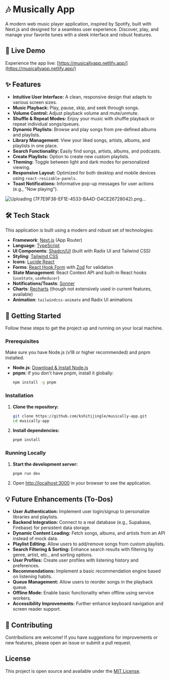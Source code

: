 # 🎶 Musically App

A modern web music player application, inspired by Spotify, built with Next.js and designed for a seamless user experience. Discover, play, and manage your favorite tunes with a sleek interface and robust features.

## 🚀 Live Demo

Experience the app live: [https://musicallyapp.netlify.app/](https://musicallyapp.netlify.app/)

## ✨ Features

*   **Intuitive User Interface:** A clean, responsive design that adapts to various screen sizes.
*   **Music Playback:** Play, pause, skip, and seek through songs.
*   **Volume Control:** Adjust playback volume and mute/unmute.
*   **Shuffle & Repeat Modes:** Enjoy your music with shuffle playback or repeat individual songs/queues.
*   **Dynamic Playlists:** Browse and play songs from pre-defined albums and playlists.
*   **Library Management:** View your liked songs, artists, albums, and playlists in one place.
*   **Search Functionality:** Easily find songs, artists, albums, and podcasts.
*   **Create Playlists:** Option to create new custom playlists.
*   **Theming:** Toggle between light and dark modes for personalized viewing.
*   **Responsive Layout:** Optimized for both desktop and mobile devices using `react-resizable-panels`.
*   **Toast Notifications:** Informative pop-up messages for user actions (e.g., "Now playing").

![Uploading {7F7E9F38-EF1E-4533-BA4D-D4CE26728042}.png…]()


## 🛠️ Tech Stack

This application is built using a modern and robust set of technologies:

*   **Framework**: [Next.js](https://nextjs.org/) (App Router)
*   **Language**: [TypeScript](https://www.typescriptlang.org/)
*   **UI Components**: [Shadcn/UI](https://ui.shadcn.com/) (built with Radix UI and Tailwind CSS)
*   **Styling**: [Tailwind CSS](https://tailwindcss.com/)
*   **Icons**: [Lucide React](https://lucide.dev/icons/)
*   **Forms**: [React Hook Form](https://react-hook-form.com/) with [Zod](https://zod.dev/) for validation
*   **State Management**: React Context API and built-in React hooks (`useState`, `useReducer`)
*   **Notifications/Toasts**: [Sonner](https://sonner.emilkowalski.com/)
*   **Charts**: [Recharts](https://recharts.org/en-US/) (though not extensively used in current features, available)
*   **Animation**: `tailwindcss-animate` and Radix UI animations

## 🚀 Getting Started

Follow these steps to get the project up and running on your local machine.

### Prerequisites

Make sure you have Node.js (v18 or higher recommended) and pnpm installed.

*   **Node.js**: [Download & Install Node.js](https://nodejs.org/en/download/)
*   **pnpm**: If you don't have pnpm, install it globally:
    ```bash
    npm install -g pnpm
    ```

### Installation

1.  **Clone the repository:**
    ```bash
    git clone https://github.com/kshitijingle/musically-app.git
    cd musically-app
    ```

2.  **Install dependencies:**
    ```bash
    pnpm install
    ```

### Running Locally

1.  **Start the development server:**
    ```bash
    pnpm run dev
    ```

2.  Open [http://localhost:3000](http://localhost:3000) in your browser to see the application.

## 💡 Future Enhancements (To-Dos)

*   **User Authentication:** Implement user login/signup to personalize libraries and playlists.
*   **Backend Integration:** Connect to a real database (e.g., Supabase, Firebase) for persistent data storage.
*   **Dynamic Content Loading:** Fetch songs, albums, and artists from an API instead of mock data.
*   **Playlist Editing:** Allow users to add/remove songs from custom playlists.
*   **Search Filtering & Sorting:** Enhance search results with filtering by genre, artist, etc., and sorting options.
*   **User Profiles:** Create user profiles with listening history and preferences.
*   **Recommendations:** Implement a basic recommendation engine based on listening habits.
*   **Queue Management:** Allow users to reorder songs in the playback queue.
*   **Offline Mode:** Enable basic functionality when offline using service workers.
*   **Accessibility Improvements:** Further enhance keyboard navigation and screen reader support.

## 🤝 Contributing

Contributions are welcome! If you have suggestions for improvements or new features, please open an issue or submit a pull request.

## License

This project is open source and available under the [MIT License](LICENSE).
